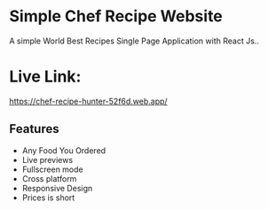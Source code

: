 
# Simple Chef Recipe Website

A simple World Best Recipes Single Page Application with React Js..

# Live Link: 

https://chef-recipe-hunter-52f6d.web.app/

## Features

- Any Food You Ordered
- Live previews
- Fullscreen mode
- Cross platform
- Responsive Design
- Prices is short

